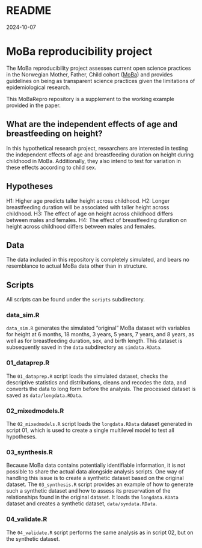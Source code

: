 README
================
2024-10-07

# MoBa reproducibility project

The MoBa reproducibility project assesses current open science practices
in the Norwegian Mother, Father, Child cohort
([MoBa](https://www.fhi.no/op/studier/moba/%3E)) and provides guidelines
on being as transparent science practices given the limitations of
epidemiological research.

This MoBaRepro repository is a supplement to the working example
provided in the paper.

## What are the independent effects of age and breastfeeding on height?

In this hypothetical research project, researchers are interested in
testing the independent effects of age and breastfeeding duration on
height during childhood in MoBa. Additionally, they also intend to test
for variation in these effects according to child sex.

## Hypotheses

H1: Higher age predicts taller height across childhood. H2: Longer
breastfeeding duration will be associated with taller height across
childhood. H3: The effect of age on height across childhood differs
between males and females. H4: The effect of breastfeeding duration on
height across childhood differs between males and females.

## Data

The data included in this repository is completely simulated, and bears
no resemblance to actual MoBa data other than in structure.

## Scripts

All scripts can be found under the `scripts` subdirectory.

### data_sim.R

`data_sim.R` generates the simulated “original” MoBa dataset with
variables for height at 6 months, 18 months, 3 years, 5 years, 7 years,
and 8 years, as well as for breastfeeding duration, sex, and birth
length. This dataset is subsequently saved in the `data` subdirectory as
`simdata.RData`.

### 01_dataprep.R

The `01_dataprep.R` script loads the simulated dataset, checks the
descriptive statistics and distributions, cleans and recodes the data,
and converts the data to long form before the analysis. The processed
dataset is saved as `data/longdata.RData`.

### 02_mixedmodels.R

The `02_mixedmodels.R` script loads the `longdata.RData` dataset
generated in script 01, which is used to create a single multilevel
model to test all hypotheses.

### 03_synthesis.R

Because MoBa data contains potentially identifiable information, it is
not possible to share the actual data alongside analysis scripts. One
way of handling this issue is to create a synthetic dataset based on the
original dataset. The `03_synthesis.R` script provides an example of how
to generate such a synthetic dataset and how to assess its preservation
of the relationships found in the original dataset. It loads the
`longdata.RData` dataset and creates a synthetic dataset,
`data/syndata.RData`.

### 04_validate.R

The `04_validate.R` script performs the same analysis as in script 02,
but on the synthetic dataset.

